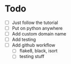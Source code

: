 # Todo

- [ ] Just follow the tutorial
- [ ] Put on python anywhere
- [ ] Add custom domain name
- [ ] Add testing
- [ ] Add github workflow
  - [ ] flake8, black, isort
  - [ ] testing stuff
